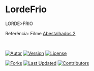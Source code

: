 # LordeFrio
LORDE>FRIO

Referência:
Filme [Abestalhados 2](https://www.imdb.com/title/tt12076024/)

&nbsp;

[![Autor](https://img.shields.io/badge/Autor-Arismário%20Neves-blue?style=flat-square&color=2b9348)](https://github.com/arismarioneves)
[![Version](https://img.shields.io/badge/Versão-1.0-green.svg?style=flat-square&color=yellow)](https://github.com/arismarioneves/LordeFrio)
[![License](https://img.shields.io/badge/Licença-MIT-blue.svg?style=flat-square)](https://opensource.org/licenses/MIT)

[![Forks](https://img.shields.io/github/forks/arismarioneves/LordeFrio)](https://github.com/arismarioneves/LordeFrio/network/members)
[![Last Updated](https://img.shields.io/github/last-commit/arismarioneves/LordeFrio.svg)](https://github.com/arismarioneves/LordeFrio/commits/master)
[![Contributors](https://img.shields.io/github/contributors/arismarioneves/LordeFrio.svg)](https://github.com/arismarioneves/LordeFrio/graphs/contributors)
